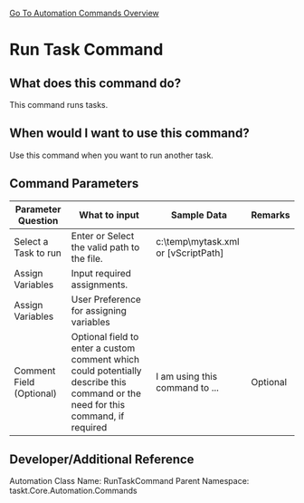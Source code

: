 <!--TITLE: Run Task Command -->
<!-- SUBTITLE: a command in the Task Commands group. -->
[Go To Automation Commands Overview](/automation-commands.md)


# Run Task Command


## What does this command do?
This command runs tasks.


## When would I want to use this command?
Use this command when you want to run another task.


## Command Parameters
| Parameter Question   	| What to input  	|  Sample Data 	| Remarks  	|
| ---                    | ---               | ---           | ---       |
|Select a Task to run|Enter or Select the valid path to the file.|c:\temp\mytask.xml or [vScriptPath]||
|Assign Variables|Input required assignments.|||
|Assign Variables|User Preference for assigning variables|||
|Comment Field (Optional)|Optional field to enter a custom comment which could potentially describe this command or the need for this command, if required|I am using this command to ...|Optional|


## Developer/Additional Reference
Automation Class Name: RunTaskCommand
Parent Namespace: taskt.Core.Automation.Commands
